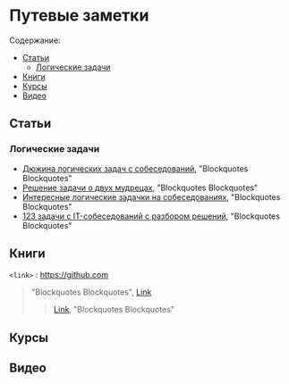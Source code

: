 # Путевые заметки

Содержание:
 - [Статьи](#Статьи)
   -  [Логические задачи](#Логические-задачи)
 - [Книги](#Книги)
 - [Курсы](#Курсы)
 - [Видео](#Видео)


## Статьи

### Логические задачи
 - [Дюжина логических задач с собеседований](https://habr.com/ru/post/230881/), "Blockquotes Blockquotes"
 - [Решение задачи о двух мудрецах](https://habr.com/ru/post/378593/), "Blockquotes Blockquotes"
 - [Интересные логические задачки на собеседованиях](https://habr.com/ru/post/342304/), "Blockquotes Blockquotes"
 - [123 задачи с IT-собеседований с разбором решений](https://tproger.ru/articles/problems/), "Blockquotes Blockquotes"


## Книги
`<link>` : <https://github.com>

> "Blockquotes Blockquotes", [Link](http://localhost/)
> > [Link](http://localhost/), "Blockquotes Blockquotes"

## Курсы

## Видео
